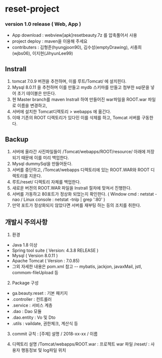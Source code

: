 # reset-project

### version 1.0 release ( Web, App )

- App download : webview[apk]resetbeauty.7z 를 압축풀어서 사용
- project deploy : maven을 이용해 주세요 
- contributers : 김형준(hyungjoon90), 김수성(emptyDrawing), 서충희(wjbs06), 이지현(JihyunLee99)

## Instrall 

1. tomcat 7.0.9 버젼을 추천하며, 이를 루트/Tomcat/ 에 설치힌다.
2. Mysql 8.0.11 을 추천하며 이를 만들고 mydb 스키마를 만들고 첨부한 sql문을 넣어 초기 테이블은 만든다.
3. 현 Master branch를 maven Instrall 하여 만들어진 war파일을 ROOT.war 파일로 이름을 변경하고,
4. 서버에 설치한 Tomcat디렉토리 > webapps 에 옮긴다.
5. 이때 기존의 ROOT 디렉토리가 있다민 이를 삭제를 하고, Tomcat 서버를 구동한다.

## Backup

1. 서버에 올라간 사진파일들이 /Tomcat/webapps/ROOT/resource/ 아래에 저장되기 때문에 이를 미리 백업한다.
2. Mysql dummySql을 만들어둔다.
3. 서버를 중단하고, /Tomcat/webapps 디렉토리에 있는 ROOT.WAR와 ROOT 디렉토리를 지운다.
4. 루트/reset/ 디렉토리 자체를 백업한다.
5. 새로운 버젼의 ROOT.WAR 파일을 Instrall 절차에 맞쳐서 진행한다.
6. 서버를 가동하고 80포트가 정상화 되었는지 확인한다.
( Window cmd : netstat -nao  / Linux console : netstat -tnlp | grep ':80' )
7. 만약 포트가 정상화되지 않았다면 서버를 재부팅 하는 등의 조치를 취한다.


## 개발시 주의사항
1. 환경
- Java 1.8 이상
- Spring tool suite ( Version: 4.3.8 RELEASE )
- Mysql ( Version 8.0.11 )
- Apache Tomcat ( Version : 7.0.85)
- 그외 자세한 내용은 pom.xml 참고
-- mybatis, jackjon, javaxMail, jstl, commom-fileUpload 등

2. Package 구성
- ga.beauty.reset : 기본 패키지
- .controller : 컨트롤러
- .service : 서비스 계층
- .dao : Dao 모듈
- .dao.entity : Vo 및 Dto 
- .utils : vaildate, 권한체크, 계산식 등

3. commit 규칙
: [주제] 설명 / 2018-xx-xx / 이름

4. 디렉토리 설명
/Tomcat/webapps/ROOT.war : 프로젝트 war 파일
/reset/ : 사용자 행동정보 및 log파일 위치
